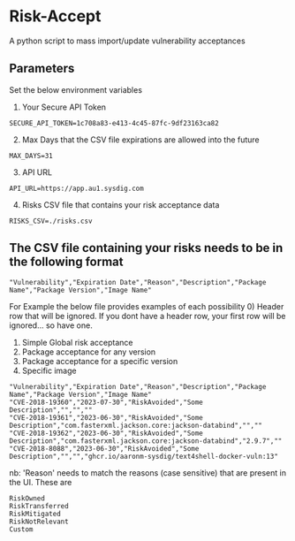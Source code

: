 # Risk-Accept
A python script to mass import/update vulnerability acceptances

## Parameters
Set the below environment variables

1) Your Secure API Token
```
SECURE_API_TOKEN=1c708a83-e413-4c45-87fc-9df23163ca82
```
2) Max Days that the CSV file expirations are allowed into the future
```
MAX_DAYS=31
```
3) API URL
```
API_URL=https://app.au1.sysdig.com
```
4) Risks CSV file that contains your risk acceptance data
```
RISKS_CSV=./risks.csv
```

## The CSV file containing your risks needs to be in the following format
```
"Vulnerability","Expiration Date","Reason","Description","Package Name","Package Version","Image Name"
```
For Example the below file provides examples of each possibility
0) Header row that will be ignored.  If you dont have a header row, your first row will be ignored... so have one.
1) Simple Global risk acceptance
2) Package acceptance for any version
3) Package acceptance for a specific version
4) Specific image
```
"Vulnerability","Expiration Date","Reason","Description","Package Name","Package Version","Image Name"
"CVE-2018-19360","2023-07-30","RiskAvoided","Some Description","","",""
"CVE-2018-19361","2023-06-30","RiskAvoided","Some Description","com.fasterxml.jackson.core:jackson-databind","",""
"CVE-2018-19362","2023-06-30","RiskAvoided","Some Description","com.fasterxml.jackson.core:jackson-databind","2.9.7",""
"CVE-2018-8088","2023-06-30","RiskAvoided","Some Description","","","ghcr.io/aaronm-sysdig/text4shell-docker-vuln:13"
```
nb: 'Reason' needs to match the reasons (case sensitive) that are present in the UI.  These are
```
RiskOwned
RiskTransferred
RiskMitigated
RiskNotRelevant
Custom
```
